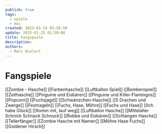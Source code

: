 ```yaml
---
publish: true
tags:
  - spiele
  - moc
created: 2025-01-24 03:50:50
update: 2025-01-25 01:50:08
title: Fangspiele
description: 
authors:
  - Marc Bielert
---
```


# Fangspiele

[[Zombie - Hasche]]
[[Farbenhasche]]
[[Luftballon Spiel]]
[[Bombenspiel]]
[[Zeithasche]]
[[Pinguine und Eisbären]]
[[Pinguine und Killer-Flamingos]]
[[Popcorn]]
[[Fuchsjagd]]
[[Schwänzchen-Hasche]]
[[5 Drachen und Zwerge]]
[[Festnageln]]
[[Fuchs, Hase, Möhre]]
[[Fuchs und Hase]]
[[Ich habe Glück]]
[[Komm mit, lauf weg]]
[[Luftballon Hasche]]
[[Mittelalter Schnick Schnack Schnuck]]
[[Robbe und Eisbären]]
[[Schlangen Hasche]]
[[Tellerfänger]]
[[Zombie Hasche mit Namen]]
[[Möhre Hase Fuchs]]
[[Goldener Hirsch]]
